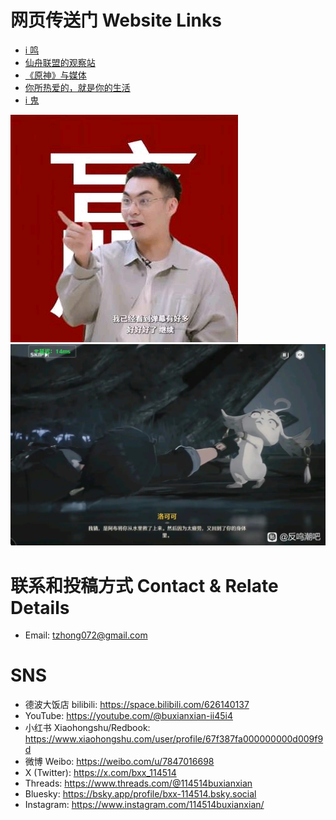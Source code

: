 # 网页传送门 Website Links
- [i 鸣](https://bxx-114514.github.io/iming-blog/)
- [仙舟联盟的观察站](https://bxx-114514.github.io/xzlm-hyv/)
- [《原神》与媒体](https://bxx-114514.github.io/genshinimpact-and-media/)
- [你所热爱的，就是你的生活](https://bxx-114514.github.io/evil-of-bilibili/)
- [i 鬼](https://bxx-114514.github.io/igui-blog/)

![logo](https://raw.githubusercontent.com/bxx-114514/bxx-114514/refs/heads/main/head.jpg)
![](https://raw.githubusercontent.com/bxx-114514/bxx-114514/refs/heads/main/head2.jpg)

# 联系和投稿方式 Contact & Relate Details
* Email: tzhong072@gmail.com

# SNS
* 德波大饭店 bilibili: https://space.bilibili.com/626140137
* YouTube: https://youtube.com/@buxianxian-ii45i4
* 小红书 Xiaohongshu/Redbook: https://www.xiaohongshu.com/user/profile/67f387fa000000000d009f9d
* 微博 Weibo: https://weibo.com/u/7847016698
* X (Twitter): https://x.com/bxx_114514
* Threads: https://www.threads.com/@114514buxianxian
* Bluesky: https://bsky.app/profile/bxx-114514.bsky.social
* Instagram: https://www.instagram.com/114514buxianxian/
